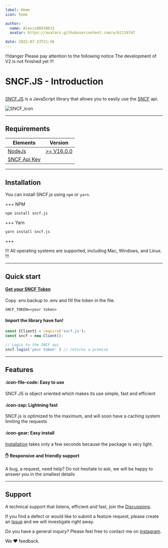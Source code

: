 ```yaml
---
label: Home
icon: home

author:
  name: Alexis06030631
  avatar: https://avatars.githubusercontent.com/u/61119747

date: 2022-07-23T21:56
---
```


!!!danger Please pay attention to the following notice
The development of V2 is not finished yet
!!!

# SNCF.JS - Introduction

## <div style="display:none">Introduction</div>

[SNCF.JS](/) is a JavaScript library that allows you to easily use the [SNCF](https://www.sncf.com/) api.

![](https://www.sncf.com/themes/contrib/sncf_theme/images/logo-sncf.svg "SNCF_icon")

---

## Requirements

| Elements                                  | Version                                       |
|-------------------------------------------|-----------------------------------------------|
| [NodeJs](https://nodejs.org/en/download/) | [>= V16.0.0](https://nodejs.org/en/download/) |
| [SNCF Api Key](#get-your-sncf-token)      |                                               |

---

## Installation

You can install SNCF.js using `npm` or `yarn`.

+++ NPM
```
npm install sncf.js
```
+++ Yarn
```
yarn install sncf.js
```
+++

!!!
All operating systems are supported, including Mac, Windows, and Linux.
!!!

---

## Quick start

#### [Get your SNCF Token](https://www.digital.sncf.com/startup/api/token-developpeur)

Copy .env.backup to .env and fill the token in the file.
```env .env
SNCF_TOKEN=<your token>
```

#### Import the library have fun!

```js
const {Client} = require('sncf.js');
const sncf = new Client();

// Login to the SNCF api
sncf.login('your token' ) // returns a promise 

```

---

## Features

#### :icon-file-code: Easy to use

SNCF.JS is object oriented which makes its use simple, fast and efficient

#### :icon-zap: Lightning fast

SNCF.js is optimized to the maximum, and will soon have a caching system limiting the requests

#### :icon-gear: Easy install

[Installation](#installation) takes only a few seconds because the package is very light.


#### ✋ Responsive and friendly support

A bug, a request, need help? Do not hesitate to ask, we will be happy to answer you in the smallest details

---

## Support

A technical support that listens, efficient and fast, join the [Discussions](https://github.com/Alexis06030631/sncf.js/discussions).

If you find a defect or would like to submit a feature request, please create an [Issue](https://github.com/Alexis06030631/sncf.js/issues) and we will investigate right away.

Do you have a general inquiry? Please feel free to contact me on [instagram](https://instagram.com/leko_system).

We :heart: feedback.
